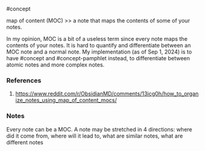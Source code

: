 #concept

map of content (MOC) >> a note that maps the contents of some of your notes.

In my opinion, MOC is a bit of a useless term since every note maps the contents of your notes. It is hard to quantify and differentiate between an MOC note and a normal note. My implementation (as of Sep 1, 2024) is to have #concept and #concept-pamphlet  instead, to differentiate between atomic notes and more complex notes. 

### References
1. https://www.reddit.com/r/ObsidianMD/comments/13icg0h/how_to_organize_notes_using_map_of_content_mocs/

### Notes

Every note can be a MOC.
A note may be stretched in 4 directions: where did it come from, where will it lead to, what are similar notes, what are different notes
